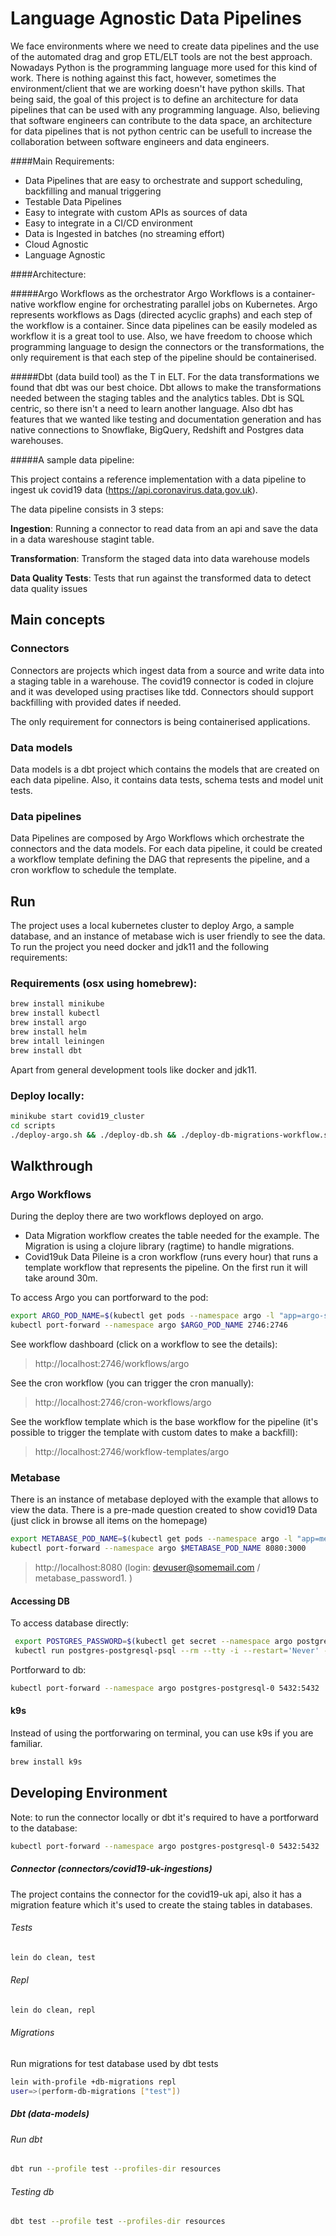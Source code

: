 # Language Agnostic Data Pipelines

We face environments where we need to create data pipelines and the use of the automated drag and grop ETL/ELT tools are not the best approach. Nowadays Python is the programming language more used for this kind of work. There is nothing against this fact, however, sometimes the environment/client that we are working doesn't have python skills. That being said, the goal of this project is to define an architecture for data pipelines that can be used with any programming language. Also, believing that software engineers can contribute to the data space, an architecture for data pipelines that is not python centric can be usefull to increase the collaboration between software engineers and data engineers.

####Main Requirements:   
- Data Pipelines that are easy to orchestrate and support scheduling, backfilling and manual triggering
- Testable Data Pipelines
- Easy to integrate with custom APIs as sources of data
- Easy to integrate in a CI/CD environment
- Data is Ingested in batches (no streaming effort)
- Cloud Agnostic
- Language Agnostic

####Architecture:

#####Argo Workflows as the orchestrator
Argo Workflows is a container-native workflow engine for orchestrating parallel jobs on Kubernetes. Argo represents workflows as Dags (directed acyclic graphs) and each step of the workflow is a container. Since data pipelines can be easily modeled as workflow it is a great tool to use. Also, we have freedom to choose which programming language to design the connectors or the transformations, the only requirement is that each step of the pipeline should be containerised.

#####Dbt (data build tool) as the T in ELT. 
For the data transformations we found that dbt was our best choice. Dbt allows to make the transformations needed between the staging tables and the analytics tables. Dbt is SQL centric, so there isn't a need to learn another language. Also dbt has features that we wanted like testing and documentation generation and has native connections to Snowflake, BigQuery, Redshift and Postgres data warehouses. 

#####A sample data pipeline:

This project contains a reference implementation with a data pipeline to ingest uk covid19 data (https://api.coronavirus.data.gov.uk). 

The data pipeline consists in 3 steps:

**Ingestion**: Running a connector to read data from an api and save the data in a data wareshouse stagint table.

**Transformation**: Transform the staged data into data warehouse models

**Data Quality Tests**: Tests that run against the transformed data to detect data quality issues


## Main concepts

### Connectors
Connectors are projects which ingest data from a source and write data into a staging table in a warehouse.
The covid19 connector is coded in clojure and it was developed using practises like tdd. Connectors should support backfilling with provided dates if needed.

The only requirement for connectors is being containerised applications.

### Data models
Data models is a dbt project which contains the models that are created on each data pipeline. Also, it contains data tests, schema tests and model unit tests.

### Data pipelines
Data Pipelines are composed by Argo Workflows which orchestrate the connectors and the data models. 
For each data pipeline, it could be created a workflow template defining the DAG that represents the pipeline, and a cron workflow to schedule the template.

## Run
The project uses a local kubernetes cluster to deploy Argo, a sample database, and an instance of metabase wich is user friendly to see the data.
To run the project you need docker and jdk11 and the following requirements:

### Requirements (osx using homebrew):
```bash
brew install minikube
brew install kubectl
brew install argo
brew install helm
brew intall leiningen
brew install dbt
```
Apart from general development tools like docker and jdk11.

### Deploy locally:

```bash
minikube start covid19_cluster
cd scripts
./deploy-argo.sh && ./deploy-db.sh && ./deploy-db-migrations-workflow.sh && ./deploy-covid19-workflow.sh && ./deploy-metabase.sh
```

## Walkthrough


### Argo Workflows 

During the deploy there are two workflows deployed on argo.
 - Data Migration workflow creates the table needed for the example. The Migration is using a clojure library (ragtime) to handle migrations.
 - Covid19uk Data Pileine is a cron workflow (runs every hour) that runs a template workflow that represents the pipeline. On the first run it will take around 30m.

 To access Argo you can portforward to the pod:

 ```bash
export ARGO_POD_NAME=$(kubectl get pods --namespace argo -l "app=argo-server" -o jsonpath="{.items[0].metadata.name}")
kubectl port-forward --namespace argo $ARGO_POD_NAME 2746:2746
```

See workflow dashboard (click on a workflow to see the details):

> http://localhost:2746/workflows/argo

See the cron workflow (you can trigger the cron manually):

> http://localhost:2746/cron-workflows/argo

See the workflow template which is the base workflow for the pipeline (it's possible to trigger the template with custom dates to make a backfill):

> http://localhost:2746/workflow-templates/argo


### Metabase 

There is an instance of metabase deployed with the example that allows to view the data. There is a pre-made
question created to show covid19 Data (just click in browse all items on the homepage)

```bash
export METABASE_POD_NAME=$(kubectl get pods --namespace argo -l "app=metabase,release=metabase" -o jsonpath="{.items[0].metadata.name}")
kubectl port-forward --namespace argo $METABASE_POD_NAME 8080:3000
```

> http://localhost:8080 (login: devuser@somemail.com / metabase_password1. )


#### Accessing DB

To access database directly:

```bash
 export POSTGRES_PASSWORD=$(kubectl get secret --namespace argo postgres-postgresql -o jsonpath="{.data.postgresql-password}" | base64 --decode)
 kubectl run postgres-postgresql-psql --rm --tty -i --restart='Never' --namespace argo --image docker.io/bitnami/postgresql:11.11.0-debian-10-r31 --env="PGPASSWORD=$POSTGRES_PASSWORD" --command -- psql --host postgres-postgresql -U covid19_user -d covid19_dev -p 5432
```

Portforward to db:
```bash
kubectl port-forward --namespace argo postgres-postgresql-0 5432:5432
```

#### k9s
Instead of using the portforwaring on terminal, you can use k9s if you are familiar.

```bash
brew install k9s
```

## Developing Environment

Note: to run the connector locally or dbt it's required to have a portforward to the database:

```bash
kubectl port-forward --namespace argo postgres-postgresql-0 5432:5432
```

##### Connector (connectors/covid19-uk-ingestions)

The project contains the connector for the covid19-uk api, also it has a migration feature which it's used to create the staing tables in databases.

###### Tests

```bash
lein do clean, test
```

###### Repl

```bash
lein do clean, repl
```

###### Migrations

Run migrations for test database used by dbt tests

```bash
lein with-profile +db-migrations repl
user=>(perform-db-migrations ["test"])
```

##### Dbt (data-models)

###### Run dbt

```bash
dbt run --profile test --profiles-dir resources
```

###### Testing db

```bash
dbt test --profile test --profiles-dir resources
```